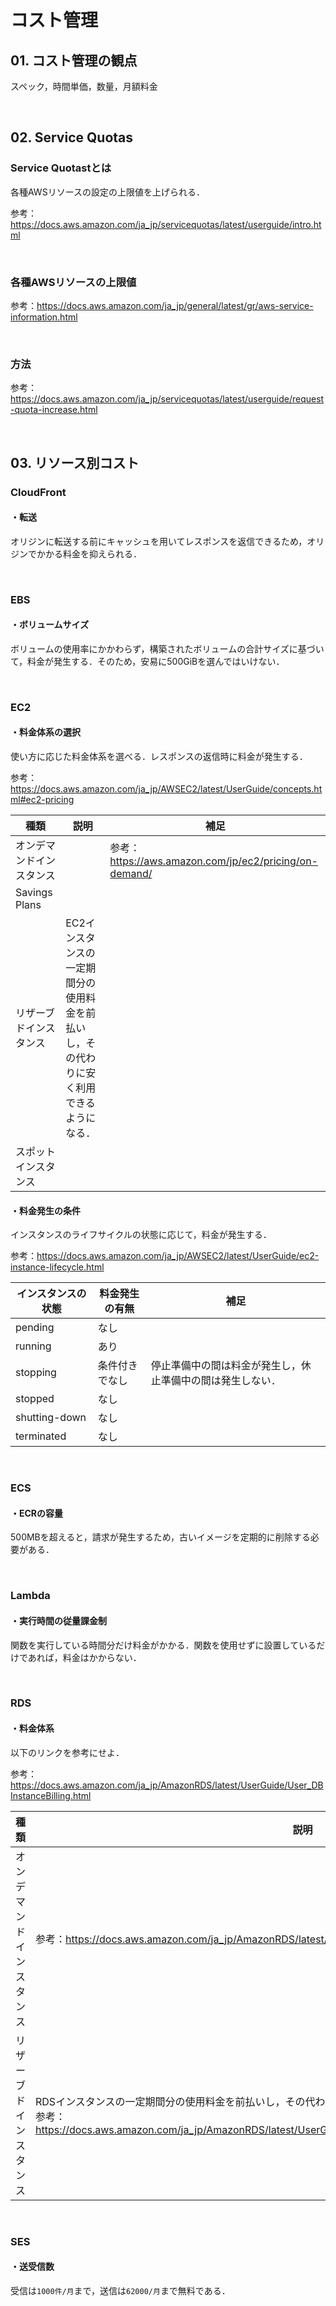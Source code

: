 # コスト管理

## 01. コスト管理の観点

スペック，時間単価，数量，月額料金

<br>

## 02. Service Quotas

### Service Quotastとは

各種AWSリソースの設定の上限値を上げられる．

参考：https://docs.aws.amazon.com/ja_jp/servicequotas/latest/userguide/intro.html

<br>

### 各種AWSリソースの上限値

参考：https://docs.aws.amazon.com/ja_jp/general/latest/gr/aws-service-information.html

<br>

### 方法

参考：https://docs.aws.amazon.com/ja_jp/servicequotas/latest/userguide/request-quota-increase.html

<br>

## 03. リソース別コスト

### CloudFront

#### ・転送

オリジンに転送する前にキャッシュを用いてレスポンスを返信できるため，オリジンでかかる料金を抑えられる．

<br>

### EBS

#### ・ボリュームサイズ

ボリュームの使用率にかかわらず，構築されたボリュームの合計サイズに基づいて，料金が発生する．そのため，安易に500GiBを選んではいけない．

<br>

### EC2

#### ・料金体系の選択

使い方に応じた料金体系を選べる．レスポンスの返信時に料金が発生する．

参考：https://docs.aws.amazon.com/ja_jp/AWSEC2/latest/UserGuide/concepts.html#ec2-pricing

| 種類                     | 説明                                                         | 補足                                                   |
| ------------------------ | ------------------------------------------------------------ | ------------------------------------------------------ |
| オンデマンドインスタンス |                                                              | 参考：https://aws.amazon.com/jp/ec2/pricing/on-demand/ |
| Savings Plans            |                                                              |                                                        |
| リザーブドインスタンス   | EC2インスタンスの一定期間分の使用料金を前払いし，その代わりに安く利用できるようになる． |                                                        |
| スポットインスタンス     |                                                              |                                                        |

#### ・料金発生の条件

インスタンスのライフサイクルの状態に応じて，料金が発生する．

参考：https://docs.aws.amazon.com/ja_jp/AWSEC2/latest/UserGuide/ec2-instance-lifecycle.html

| インスタンスの状態 | 料金発生の有無 | 補足                                                       |
| ------------------ | -------------- | ---------------------------------------------------------- |
| pending            | なし           |                                                            |
| running            | あり           |                                                            |
| stopping           | 条件付きでなし | 停止準備中の間は料金が発生し，休止準備中の間は発生しない． |
| stopped            | なし           |                                                            |
| shutting-down      | なし           |                                                            |
| terminated         | なし           |                                                            |

<br>

### ECS

#### ・ECRの容量

500MBを超えると，請求が発生するため，古いイメージを定期的に削除する必要がある．

<br>

### Lambda

#### ・実行時間の従量課金制

関数を実行している時間分だけ料金がかかる．関数を使用せずに設置しているだけであれば，料金はかからない．

<br>

### RDS

#### ・料金体系

以下のリンクを参考にせよ．

参考：https://docs.aws.amazon.com/ja_jp/AmazonRDS/latest/UserGuide/User_DBInstanceBilling.html

| 種類                     | 説明                                                         |
| :----------------------- | ------------------------------------------------------------ |
| オンデマンドインスタンス | 参考：https://docs.aws.amazon.com/ja_jp/AmazonRDS/latest/UserGuide/USER_OnDemandDBInstances.html |
| リザーブドインスタンス   | RDSインスタンスの一定期間分の使用料金を前払いし，その代わりに安く利用できるようになる．<br>参考：https://docs.aws.amazon.com/ja_jp/AmazonRDS/latest/UserGuide/USER_WorkingWithReservedDBInstances.html |

<br>

### SES

#### ・送受信数

受信は```1000件/月```まで，送信は```62000/月```まで無料である．

<br>